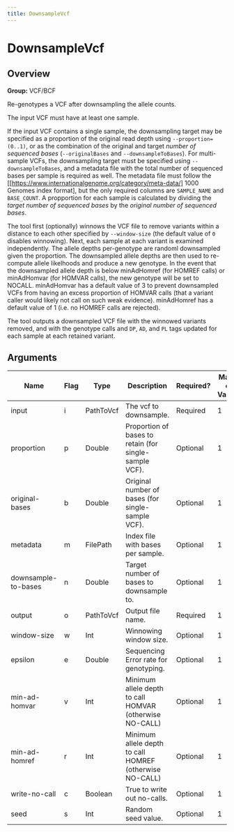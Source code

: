 ```yaml
---
title: DownsampleVcf
---
```


# DownsampleVcf

## Overview
**Group:** VCF/BCF

Re-genotypes a VCF after downsampling the allele counts.

The input VCF must have at least one sample.

If the input VCF contains a single sample, the downsampling target may be specified as a
proportion of the original read depth using `--proportion=(0..1)`, or as the combination of
the original and target _number of sequenced bases_ (`--originalBases` and
`--downsampleToBases`). For multi-sample VCFs, the downsampling target must be specified using
`--downsampleToBases`, and a metadata file with the total number of sequenced bases per sample
is required as well. The metadata file must follow the
[[https://www.internationalgenome.org/category/meta-data/] 1000 Genomes index format], but the
only required columns are `SAMPLE_NAME` and `BASE_COUNT`. A propportion for each sample is
calculated by dividing the _target number of sequenced bases_ by the _original number of
sequenced bases_.

The tool first (optionally) winnows the VCF file to remove variants within a distance to each
other specified by `--window-size` (the default value of `0` disables winnowing). Next, each
sample at each variant is examined independently. The allele depths per-genotype are randoml
downsampled given the proportion. The downsampled allele depths are then used to re-compute
allele likelhoods and produce a new genotype. In the event that the downsampled allele depth
is below minAdHomref (for HOMREF calls) or minAdHomvar (for HOMVAR calls), the new genotype
will be set to NOCALL. minAdHomvar has a default value of 3 to prevent downsampled VCFs from
having an excess proportion of HOMVAR calls (that a variant caller would likely not call on
such weak evidence). minAdHomref has a default value of 1 (i.e. no HOMREF calls are rejected).

The tool outputs a downsampled VCF file with the winnowed variants removed, and with the
genotype calls and `DP`, `AD`, and `PL` tags updated for each sample at each retained variant.

## Arguments

|Name|Flag|Type|Description|Required?|Max # of Values|Default Value(s)|
|----|----|----|-----------|---------|---------------|----------------|
|input|i|PathToVcf|The vcf to downsample.|Required|1||
|proportion|p|Double|Proportion of bases to retain (for single-sample VCF).|Optional|1||
|original-bases|b|Double|Original number of bases (for single-sample VCF).|Optional|1||
|metadata|m|FilePath|Index file with bases per sample.|Optional|1||
|downsample-to-bases|n|Double|Target number of bases to downsample to.|Optional|1||
|output|o|PathToVcf|Output file name.|Required|1||
|window-size|w|Int|Winnowing window size.|Optional|1|0|
|epsilon|e|Double|Sequencing Error rate for genotyping.|Optional|1|0.01|
|min-ad-homvar|v|Int|Minimum allele depth to call HOMVAR (otherwise NO-CALL)|Optional|1|3|
|min-ad-homref|r|Int|Minimum allele depth to call HOMREF (otherwise NO-CALL)|Optional|1|1|
|write-no-call|c|Boolean|True to write out no-calls.|Optional|1|false|
|seed|s|Int|Random seed value.|Optional|1|42|

